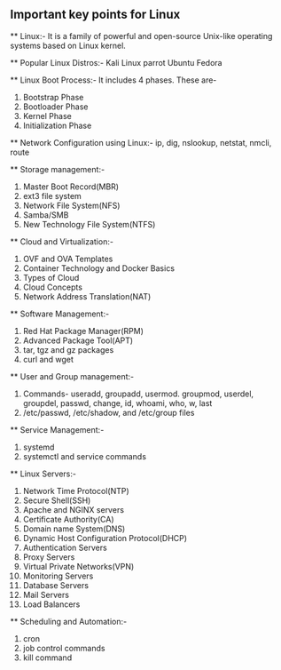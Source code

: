 Important key points for Linux
------------------------------
** Linux:-
It is a family of powerful and open-source Unix-like operating systems based on Linux kernel.

** Popular Linux Distros:-
Kali Linux
parrot
Ubuntu
Fedora

** Linux Boot Process:-
It includes 4 phases. These are-
1. Bootstrap Phase
2. Bootloader Phase
3. Kernel Phase
4. Initialization Phase


** Network Configuration using Linux:-
ip, dig, nslookup, netstat, nmcli, route

** Storage management:-
1. Master Boot Record(MBR)
2. ext3 file system
3. Network File System(NFS)
4. Samba/SMB
5. New Technology File System(NTFS)

** Cloud and Virtualization:-
1. OVF and OVA Templates
2. Container Technology and Docker Basics
3. Types of Cloud
4. Cloud Concepts
5. Network Address Translation(NAT)

** Software Management:-
1. Red Hat Package Manager(RPM)
2. Advanced Package Tool(APT)
3. tar, tgz and gz packages
4. curl and wget

** User and Group management:-
1. Commands- useradd, groupadd, usermod. groupmod, userdel, groupdel, passwd, change, id, whoami, who, w, last
2. /etc/passwd, /etc/shadow, and /etc/group files

** Service  Management:-
1. systemd
2. systemctl and service commands


** Linux Servers:-
1. Network Time Protocol(NTP)
2. Secure Shell(SSH)
3. Apache and NGINX servers
4. Certificate Authority(CA)
5. Domain name System(DNS)
6. Dynamic Host Configuration Protocol(DHCP)
7. Authentication Servers
8. Proxy Servers
9. Virtual Private Networks(VPN)
10. Monitoring Servers
11. Database Servers
12. Mail Servers
13. Load Balancers

** Scheduling and Automation:-
1. cron
2. job control commands
3. kill command


